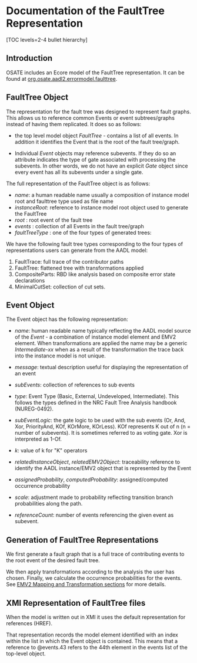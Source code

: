 <!--
Copyright (c) 2004-2024 Carnegie Mellon University and others. (see Contributors file). 
All Rights Reserved.

NO WARRANTY. ALL MATERIAL IS FURNISHED ON AN "AS-IS" BASIS. CARNEGIE MELLON UNIVERSITY MAKES NO WARRANTIES OF ANY
KIND, EITHER EXPRESSED OR IMPLIED, AS TO ANY MATTER INCLUDING, BUT NOT LIMITED TO, WARRANTY OF FITNESS FOR PURPOSE
OR MERCHANTABILITY, EXCLUSIVITY, OR RESULTS OBTAINED FROM USE OF THE MATERIAL. CARNEGIE MELLON UNIVERSITY DOES NOT
MAKE ANY WARRANTY OF ANY KIND WITH RESPECT TO FREEDOM FROM PATENT, TRADEMARK, OR COPYRIGHT INFRINGEMENT.

This program and the accompanying materials are made available under the terms of the Eclipse Public License 2.0
which is available at https://www.eclipse.org/legal/epl-2.0/
SPDX-License-Identifier: EPL-2.0

Created, in part, with funding and support from the United States Government. (see Acknowledgments file).

This program includes and/or can make use of certain third party source code, object code, documentation and other
files ("Third Party Software"). The Third Party Software that is used by this program is dependent upon your system
configuration. By using this program, You agree to comply with any and all relevant Third Party Software terms and
conditions contained in any such Third Party Software or separate license file distributed with such Third Party
Software. The parties who own the Third Party Software ("Third Party Licensors") are intended third party benefici-
aries to this license with respect to the terms applicable to their Third Party Software. Third Party Software li-
censes only apply to the Third Party Software and not any other portion of this program or this program as a whole.
-->
# Documentation of the FaultTree Representation

[TOC levels=2-4 bullet hierarchy]

## Introduction

OSATE includes an Ecore model of the FaultTree representation. It can be found at [org.osate.aadl2.errormodel.faulttree](https://github.com/osate/osate2/tree/develop/emv2/org.osate.aadl2.errormodel.faulttree/model).

## FaultTree Object

The representation for the fault tree was designed to represent fault graphs. This allows us to reference common Events or event subtrees/graphs instead of having them replicated.
It does so as follows: 

* the top level model object *FaultTree* - contains a list of all events. In addition it identifies the Event that is the root of the fault tree/graph.

* Individual *Event* objects may reference subevents. If they do so an attribute indicates the type of gate associated with processing the subevents. In other words, we do not have an explicit *Gate* object since every event has all its subevents under a single gate.


The full representation of the FaultTree object is as follows:

* *name*: a human readable name usually a composition of instance model root and faulttree type used as file name
* *instanceRoot*: reference to instance model root object used to generate the FaultTree
* *root* : root event of the fault tree
* *events* : collection of all Events in the fault tree/graph
* *faultTreeType* : one of the four types of generated trees:

We have the following fault tree types corresponding to the four types of representations users can generate from the AADL model:

1. FaultTrace: full trace of the contributor paths
2.    FaultTree: flattened tree with transformations applied
3.    CompositeParts: RBD like analysis based on composite error state declarations
4.    MinimalCutSet: collection of cut sets.

## Event Object

The Event object has the following representation:

* *name*: human readable name typically reflecting the AADL model source of the *Event* - a combination of instance model element and EMV2 element. When transformations are applied the name may be a generic *Intermediate-xx* when as a result of the transformation the trace back into the instance model is not unique.

* *message*: textual description useful for displaying the representation of an event

* *subEvents*: collection of references to sub events

* *type*: Event Type (Basic, External, Undeveloped, Intermediate). This follows the types defined in the NRC Fault Tree Analysis handbook (NUREG-0492).

* *subEventLogic*: the gate logic to be used with the sub events (Or, And, Xor, PriorityAnd, KOf, KOrMore, KOrLess). KOf represents K out of n (n = number of subevents). It is sometimes referred to as voting gate. Xor is interpreted as 1-Of. 

* *k*: value of k for "K" operators

* *relatedInstanceObject*, *relatedEMV2Object*: traceability reference to identify the AADL instance/EMV2 object that is represented by the Event

* *assignedProbability*, *computedProbability*: assigned/computed occurrence probability

* *scale*: adjustment made to probability reflecting transition branch probabilities along the path.

* *referenceCount*: number of events referencing the given event as subevent.
    
## Generation of FaultTree Representations

We first generate a fault graph that is a full trace of contributing events to the root event of the desired fault tree. 

We then apply transformations according to the analysis the user has chosen. Finally, we calculate the occurrence probabilities for the events. See [EMV2 Mapping and Transformation sections](safetyanalysis.md) for more details.


## XMI Representation of FaultTree files

When the model is written out in XMI it uses the default representation for references (HREF).

That representation records the model element identified with an index within the list in which the Event object is contained. This means that a reference to @events.43 refers to the 44th element in the events list of the top-level object.
